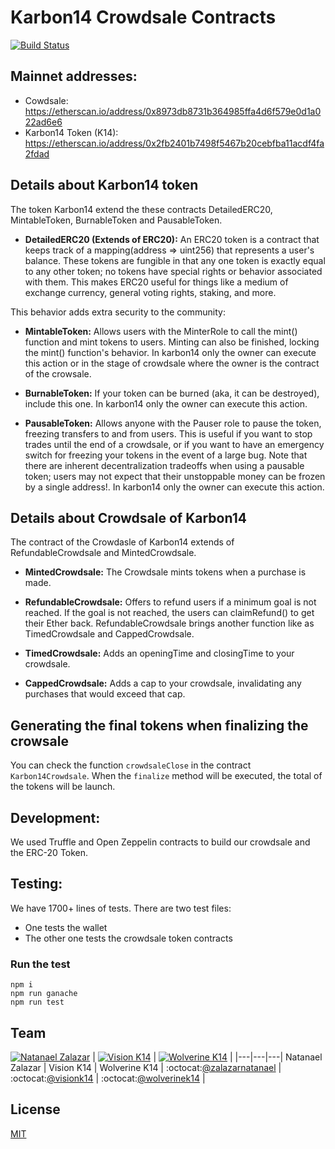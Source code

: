 # Karbon14 Crowdsale Contracts

[![Build Status](https://travis-ci.org/karbon14/crowdsale-contracts.svg?branch=master)](https://travis-ci.org/karbon14/crowdsale-contracts)


## Mainnet addresses:

- Cowdsale: https://etherscan.io/address/0x8973db8731b364985ffa4d6f579e0d1a022ad6e6
- Karbon14 Token (K14): https://etherscan.io/address/0x2fb2401b7498f5467b20cebfba11acdf4fa2fdad

## Details about Karbon14 token

The token Karbon14 extend the these contracts DetailedERC20, MintableToken, BurnableToken and PausableToken.

- **DetailedERC20 (Extends of ERC20):** An ERC20 token is a contract that keeps track of a mapping(address => uint256) that represents a user's balance. These tokens are fungible in that any one token is exactly equal to any other token; no tokens have special rights or behavior associated with them. This makes ERC20 useful for things like a medium of exchange currency, general voting rights, staking, and more.

This behavior adds extra security to the community:

- **MintableToken:** Allows users with the MinterRole to call the mint() function and mint tokens to users. Minting can also be finished, locking the mint() function's behavior. In karbon14 only the owner can execute this action or in the stage of crowdsale where the owner is the contract of the crowsale.

- **BurnableToken:** If your token can be burned (aka, it can be destroyed), include this one. In karbon14 only the owner can execute this action.

- **PausableToken:** Allows anyone with the Pauser role to pause the token, freezing transfers to and from users. This is useful if you want to stop trades until the end of a crowdsale, or if you want to have an emergency switch for freezing your tokens in the event of a large bug. Note that there are inherent decentralization tradeoffs when using a pausable token; users may not expect that their unstoppable money can be frozen by a single address!. In karbon14 only the owner can execute this action.

## Details about Crowdsale of Karbon14

The contract of the Crowdasle of Karbon14 extends of RefundableCrowdsale and MintedCrowdsale.

- **MintedCrowdsale:** The Crowdsale mints tokens when a purchase is made.

- **RefundableCrowdsale:** Offers to refund users if a minimum goal is not reached. If the goal is not reached, the users can claimRefund() to get their Ether back. RefundableCrowdsale brings another function like as TimedCrowdsale and CappedCrowdsale.

- **TimedCrowdsale:** Adds an openingTime and closingTime to your crowdsale.

- **CappedCrowdsale:** Adds a cap to your crowdsale, invalidating any purchases that would exceed that cap.

## Generating the final tokens when finalizing the crowsale

You can check the function `crowdsaleClose` in the contract `Karbon14Crowdsale`. When the `finalize` method will be executed, the total of the tokens will be launch.
 
## Development:

We used Truffle and Open Zeppelin contracts to build our crowdsale and the ERC-20 Token.

## Testing:

We have 1700+ lines of tests. There are two test files:

- One tests the wallet
- The other one tests the crowdsale token contracts


### Run the test

```
npm i
npm run ganache
npm run test
```






## Team

[![Natanael Zalazar](https://avatars.githubusercontent.com/u/11928153?s=64)](https://github.com/zalazarnatanael)  |
[![Vision K14](https://avatars3.githubusercontent.com/u/41881618?s=64)](https://github.com/visionk14) |
[![Wolverine K14](https://avatars3.githubusercontent.com/u/41843272?s=64)](https://github.com/wolverinek14) |
|---|---|---|
Natanael Zalazar | Vision K14 | Wolverine K14 |
:octocat:[@zalazarnatanael](https://github.com/zalazarnatanael) | :octocat:[@visionk14](https://github.com/visionk14) | :octocat:[@wolverinek14](https://github.com/wolverinek14) |


## License
[MIT](https://github.com/karbon14/crowdsale-contracts/blob/master/.github/LICENSE)
